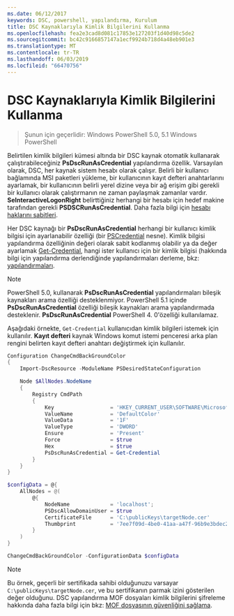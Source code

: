 ```yaml
---
ms.date: 06/12/2017
keywords: DSC, powershell, yapılandırma, Kurulum
title: DSC Kaynaklarıyla Kimlik Bilgilerini Kullanma
ms.openlocfilehash: fea2e3cad8d081c17853e127203f1d40d98c5de2
ms.sourcegitcommit: bc42c9166857147a1ecf9924b718d4a48eb901e3
ms.translationtype: MT
ms.contentlocale: tr-TR
ms.lasthandoff: 06/03/2019
ms.locfileid: "66470756"
---
```

# <a name="use-credentials-with-dsc-resources"></a>DSC Kaynaklarıyla Kimlik Bilgilerini Kullanma

> Şunun için geçerlidir: Windows PowerShell 5.0, 5.1 Windows PowerShell

Belirtilen kimlik bilgileri kümesi altında bir DSC kaynak otomatik kullanarak çalıştırabileceğiniz **PsDscRunAsCredential** yapılandırma özellik. Varsayılan olarak, DSC, her kaynak sistem hesabı olarak çalışır. Belirli bir kullanıcı bağlamında MSI paketleri yükleme, bir kullanıcının kayıt defteri anahtarlarını ayarlamak, bir kullanıcının belirli yerel dizine veya bir ağ erişim gibi gerekli bir kullanıcı olarak çalıştırmanın ne zaman paylaşmak zamanlar vardır. **SeInteractiveLogonRight** belirttiğiniz herhangi bir hesabı için hedef makine tarafından gerekli **PSDSCRunAsCredential**. Daha fazla bilgi için [hesabı haklarını sabitleri](/windows/desktop/secauthz/account-rights-constants).

Her DSC kaynağı bir **PsDscRunAsCredential** herhangi bir kullanıcı kimlik bilgisi için ayarlanabilir özelliği (bir [PSCredential](/dotnet/api/system.management.automation.pscredential) nesne). Kimlik bilgisi yapılandırma özelliğinin değeri olarak sabit kodlanmış olabilir ya da değer ayarlamak [Get-Credential](/powershell/module/Microsoft.PowerShell.Security/Get-Credential), hangi ister kullanıcı için bir kimlik bilgisi (hakkında bilgi için yapılandırma derlendiğinde yapılandırmaları derleme, bkz: [yapılandırmaları](configurations.md).

> [!NOTE]
> PowerShell 5.0, kullanarak **PsDscRunAsCredential** yapılandırmaları bileşik kaynakları arama özelliği desteklenmiyor. PowerShell 5.1 içinde **PsDscRunAsCredential** özelliği bileşik kaynakları arama yapılandırmada desteklenir. **PsDscRunAsCredential** PowerShell 4. 0'özelliği kullanılamaz.

Aşağıdaki örnekte, `Get-Credential` kullanıcıdan kimlik bilgileri istemek için kullanılır. **Kayıt defteri** kaynak Windows komut istemi penceresi arka plan rengini belirten kayıt defteri anahtarı değiştirmek için kullanılır.

```powershell
Configuration ChangeCmdBackGroundColor
{
    Import-DscResource -ModuleName PSDesiredStateConfiguration

    Node $AllNodes.NodeName
    {
        Registry CmdPath
        {
            Key                  = 'HKEY_CURRENT_USER\SOFTWARE\Microsoft\Command Processor'
            ValueName            = 'DefaultColor'
            ValueData            = '1F'
            ValueType            = 'DWORD'
            Ensure               = 'Present'
            Force                = $true
            Hex                  = $true
            PsDscRunAsCredential = Get-Credential
        }
    }
}

$configData = @{
    AllNodes = @(
        @{
            NodeName             = 'localhost';
            PSDscAllowDomainUser = $true
            CertificateFile      = 'C:\publicKeys\targetNode.cer'
            Thumbprint           = '7ee7f09d-4be0-41aa-a47f-96b9e3bdec25'
        }
    )
}

ChangeCmdBackGroundColor -ConfigurationData $configData
```

> [!NOTE]
> Bu örnek, geçerli bir sertifikada sahibi olduğunuzu varsayar `C:\publicKeys\targetNode.cer`, ve bu sertifikanın parmak izini gösterilen değer olduğunu. DSC yapılandırma MOF dosyaları kimlik bilgilerini şifreleme hakkında daha fazla bilgi için bkz: [MOF dosyasının güvenliğini sağlama](../pull-server/secureMOF.md).

